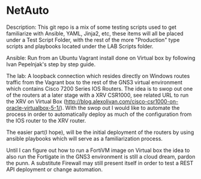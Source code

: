 # NetAuto
Description:
This git repo is a mix of some testing scripts used to get familiarize with Ansible, YAML, Jinja2, etc, these items will all be placed under a Test Script Folder, with the rest of the more "Production" type scripts and playbooks located under the LAB Scripts folder.

Ansible:
Run from an Ubuntu Vagrant install done on Virtual box by following Ivan Pepelnjak's step by step guide.

The lab:
A loopback connection which resides directly on Windows routes traffic from the Vagrant box to the rest of the GNS3 virtual environment which contains Cisco 7200 Series IOS Routers. The idea is to swop out one of the routers at a later stage with a XRV CSR1000, see related URL to run the XRV on Virtual Box (http://blog.alexolivan.com/cisco-csr1000-on-oracle-virtualbox-5-1/).
With the swop out I would like to automate the process in order to automatically deploy as much of the configuration from the IOS router to the XRV router.

The easier part(I hope), will be the initial deployment of the routers by using ansible playbooks which will serve as a familiarization process.

Until I can figure out how to run a FortiVM image on Virtual box the idea to also run the Fortigate in the GNS3 environment is still a cloud dream, pardon the punn.
A substitute Firewall may still present itself in order to test a REST API deployment or change automation.
